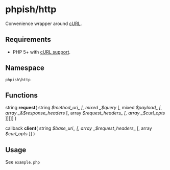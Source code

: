 # phpish/http

Convenience wrapper around [cURL](http://php.net/manual/en/book.curl.php).


## Requirements

* PHP 5+ with [cURL support](http://php.net/manual/en/book.curl.php).


## Namespace

`phpish\http`


## Functions

string __request__( string _$method_uri_ [, mixed _$query_ [, mixed _$payload_ [, array _&$response_headers_ [, array _$request_headers_ [, array _$curl_opts_ ]]]]] )


callback __client__( string _$base_uri_ [, array _$request_headers__ [, array _$curl_opts_ ]] )


## Usage

See `example.php`